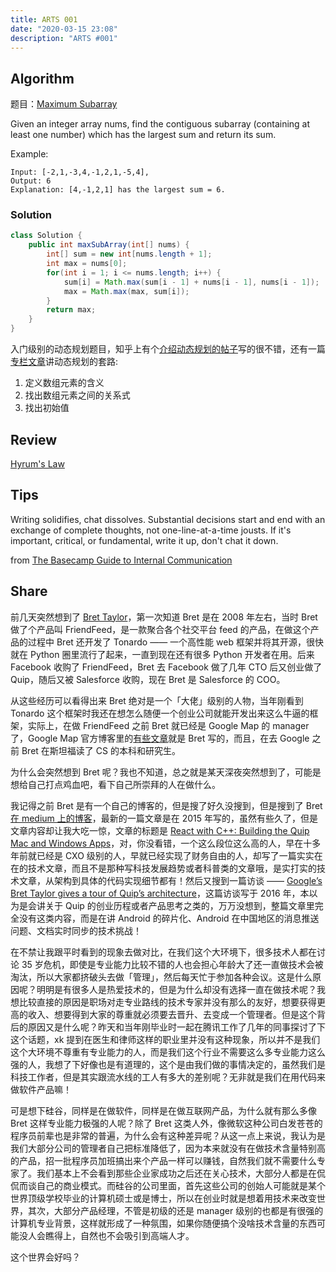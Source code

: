 ```yaml
---
title: ARTS 001
date: "2020-03-15 23:08"
description: "ARTS #001"
---
```


## Algorithm
题目：[Maximum Subarray](https://leetcode.com/problems/maximum-subarray/)

Given an integer array nums, find the contiguous subarray (containing at least one number) which has the largest sum and return its sum.

Example:
```
Input: [-2,1,-3,4,-1,2,1,-5,4],
Output: 6
Explanation: [4,-1,2,1] has the largest sum = 6.
```
### Solution
```java
class Solution {
    public int maxSubArray(int[] nums) {
        int[] sum = new int[nums.length + 1];
        int max = nums[0];
        for(int i = 1; i <= nums.length; i++) {
            sum[i] = Math.max(sum[i - 1] + nums[i - 1], nums[i - 1]);
            max = Math.max(max, sum[i]);
        }
        return max;
    }
}
```
入门级别的动态规划题目，知乎上有个[介绍动态规划的帖子](https://www.zhihu.com/question/23995189/answer/35429905)写的很不错，还有一篇[专栏文章](https://zhuanlan.zhihu.com/p/91582909)讲动态规划的套路:
1. 定义数组元素的含义
2. 找出数组元素之间的关系式
3. 找出初始值

## Review
[Hyrum's Law](https://blog.blankyao.com/hyrum%20law/)

## Tips
Writing solidifies, chat dissolves. Substantial decisions start and end with an exchange of complete thoughts, not one-line-at-a-time jousts. If it's important, critical, or fundamental, write it up, don't chat it down.

from [The Basecamp Guide to Internal Communication](https://basecamp.com/guides/how-we-communicate)

## Share
前几天突然想到了 [Bret Taylor](https://twitter.com/btaylor)，第一次知道 Bret 是在 2008 年左右，当时 Bret 做了个产品叫 FriendFeed，是一款聚合各个社交平台 feed 的产品，在做这个产品的过程中 Bret 还开发了 Tonardo —— 一个高性能 web 框架并将其开源，很快就在 Python 圈里流行了起来，一直到现在还有很多 Python 开发者在用。后来 Facebook 收购了 FriendFeed，Bret 去 Facebook 做了几年 CTO 后又创业做了 Quip，随后又被 Salesforce 收购，现在 Bret 是 Salesforce 的 COO。

从这些经历可以看得出来 Bret 绝对是一个「大佬」级别的人物，当年刚看到 Tonardo 这个框架时我还在想怎么随便一个创业公司就能开发出来这么牛逼的框架，实际上，在做 FriendFeed 之前 Bret 就已经是 Google Map 的 manager 了，Google Map 官方博客里的[有些文章](https://googleblog.blogspot.com/2005/02/mapping-your-way.html)就是 Bret 写的，而且，在去 Google 之前 Bret 在斯坦福读了 CS 的本科和研究生。

为什么会突然想到 Bret 呢？我也不知道，总之就是某天深夜突然想到了，可能是想给自己打点鸡血吧，看下自己所崇拜的人在做什么。

我记得之前 Bret 是有一个自己的博客的，但是搜了好久没搜到，但是搜到了 Bret [在 medium 上的博客](https://medium.com/@btaylor)，最新的一篇文章是在 2015 年写的，虽然有些久了，但是文章内容却让我大吃一惊，文章的标题是 [React with C++: Building the Quip Mac and Windows Apps](https://medium.com/@btaylor/react-with-c-building-the-quip-mac-and-windows-apps-c63155c1531b)，对，你没看错，一个这么段位这么高的人，早在十多年前就已经是 CXO 级别的人，早就已经实现了财务自由的人，却写了一篇实实在在的技术文章，而且不是那种写科技发展趋势或者科普类的文章哦，是实打实的技术文章，从架构到具体的代码实现细节都有！然后又搜到一篇访谈 —— [Google’s Bret Taylor gives a tour of Quip’s architecture](https://sdtimes.com/android/googles-bret-taylor-gives-tour-quips-architecture/)，这篇访谈写于 2016 年，本以为是会讲关于 Quip 的创业历程或者产品思考之类的，万万没想到，整篇文章里完全没有这类内容，而是在讲 Android 的碎片化、Android 在中国地区的消息推送问题、文档实时同步的技术挑战！

在不禁让我跟平时看到的现象去做对比，在我们这个大环境下，很多技术人都在讨论 35 岁危机，即使是专业能力比较不错的人也会担心年龄大了还一直做技术会被淘汰，所以大家都挤破头去做「管理」，然后每天忙于参加各种会议。这是什么原因呢？明明是有很多人是热爱技术的，但是为什么却没有选择一直在做技术呢？我想比较直接的原因是职场对走专业路线的技术专家并没有那么的友好，想要获得更高的收入、想要得到大家的尊重就必须要去晋升、去变成一个管理者。但是这个背后的原因又是什么呢？昨天和当年刚毕业时一起在腾讯工作了几年的同事探讨了下这个话题，xk 提到在医生和律师这样的职业里并没有这种现象，所以并不是我们这个大环境不尊重有专业能力的人，而是我们这个行业不需要这么多专业能力这么强的人，我想了下好像也是有道理的，这个是由我们做的事情决定的，虽然我们是科技工作者，但是其实跟流水线的工人有多大的差别呢？无非就是我们在用代码来做软件产品嘛！

可是想下硅谷，同样是在做软件，同样是在做互联网产品，为什么就有那么多像 Bret 这样专业能力极强的人呢？除了 Bret 这类人外，像微软这种公司白发苍苍的程序员前辈也是非常的普遍，为什么会有这种差异呢？从这一点上来说，我认为是我们大部分公司的管理者自己把标准降低了，因为本来就没有在做技术含量特别高的产品，招一批程序员加班搞出来个产品一样可以赚钱，自然我们就不需要什么专家了。我们基本上不会看到那些企业家成功之后还在关心技术，大部分人都是在侃侃而谈自己的商业模式。而硅谷的公司里面，首先这些公司的创始人可能就是某个世界顶级学校毕业的计算机硕士或是博士，所以在创业时就是想着用技术来改变世界，其次，大部分产品经理，不管是初级的还是 manager 级别的也都是有很强的计算机专业背景，这样就形成了一种氛围，如果你随便搞个没啥技术含量的东西可能没人会瞧得上，自然也不会吸引到高端人才。

这个世界会好吗？